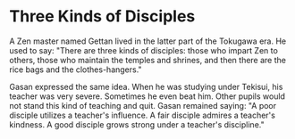 # Three Kinds of Disciples

A Zen master named Gettan lived in the latter part of the Tokugawa era. He used to say: "There are three kinds of disciples: those who impart Zen to others, those who maintain the temples and shrines, and then there are the rice bags and the clothes-hangers."

Gasan expressed the same idea. When he was studying under Tekisui, his teacher was very severe. Sometimes he even beat him. Other pupils would not stand this kind of teaching and quit. Gasan remained saying: "A poor disciple utilizes a teacher's influence. A fair disciple admires a teacher's kindness. A good disciple grows strong under a teacher's discipline."
